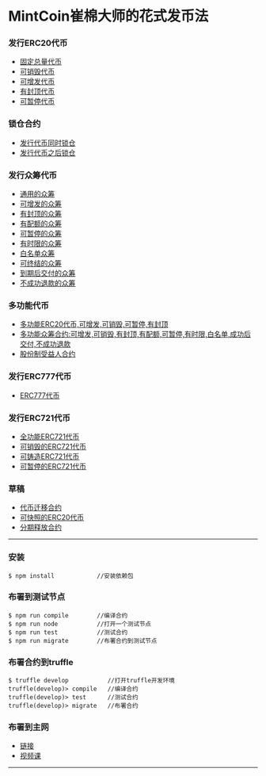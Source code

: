 # MintCoin崔棉大师的花式发币法

### 发行ERC20代币
- [固定总量代币](./README/ERC20/ERC20FixedSupply.md)
- [可销毁代币](./README/ERC20/ERC20WithBurnable.md)
- [可增发代币](./README/ERC20/ERC20WithMintable.md)
- [有封顶代币](./README/ERC20/ERC20WithCapped.md)
- [可暂停代币](./README/ERC20/ERC20WithPausable.md)
### 锁仓合约
- [发行代币同时锁仓](./README/ERC20/IssueTokenWithTimelock.md)
- [发行代币之后锁仓](./README/ERC20/IssueTokenBeforeTimelock.md)
### 发行众筹代币
- [通用的众筹](./README/Crowdsale/AllowanceCrowdsale.md)
- [可增发的众筹](./README/Crowdsale/MintedCrowdsale.md)
- [有封顶的众筹](./README/Crowdsale/CappedCrowdsale.md)
- [有配额的众筹](./README/Crowdsale/IndividuallyCappedCrowdsale.md)
- [可暂停的众筹](./README/Crowdsale/PausableCrowdsale.md)
- [有时限的众筹](./README/Crowdsale/TimedCrowdsale.md)
- [白名单众筹](./README/Crowdsale/WhitelistCrowdsale.md)
- [可终结的众筹](./README/Crowdsale/FinalizableCrowdsale.md)
- [到期后交付的众筹](./README/Crowdsale/PostDeliveryCrowdsale.md)
- [不成功退款的众筹](./README/Crowdsale/RefundableCrowdsale.md)

### 多功能代币
- [多功能ERC20代币,可增发,可销毁,可暂停,有封顶](./README/Multi/ERC20MultiFunction.md)
- [多功能众筹合约:可增发,可销毁,有封顶,有配额,可暂停,有时限,白名单,成功后交付,不成功退款](./README/Multi/MultiFunctionCrowdsale.md)
- [股份制受益人合约](./README/Multi/CrowdsalePaymentSplitter.md)

### 发行ERC777代币
- [ERC777代币](./README/ERC777/ERC777Contract.md)

### 发行ERC721代币
- [全功能ERC721代币](./README/ERC721/ERC721Full.md)
- [可销毁的ERC721代币](./README/Crowdsale/ERC721Burnable.md)
- [可铸造ERC721代币](./README/Crowdsale/ERC721Mintable.md)
- [可暂停的ERC721代币](./README/Crowdsale/ERC721Pausable.md)

### 草稿
- [代币迁移合约](./README/Multi/ERC20Migrator.md)
- [可快照的ERC20代币](./README/Multi/ERC20WithSnapshot.md)
- [分期释放合约](./README/Multi/ERC20WithTokenVesting.md)

---
### 安装
```shell
$ npm install            //安装依赖包
```
### 布署到测试节点
```shell
$ npm run compile        //编译合约
$ npm run node           //打开一个测试节点
$ npm run test           //测试合约
$ npm run migrate        //布署合约到测试节点
```
### 布署合约到truffle
```shell
$ truffle develop           //打开truffle开发环境
truffle(develop)> compile   //编译合约
truffle(develop)> test      //测试合约
truffle(develop)> migrate   //布署合约
```
### 布署到主网 
- [链接](https://github.com/xian9yu/smart-contract/tree/master/Solidity%20Lesson%2003) 
- [视频课](https://www.bilibili.com/video/BV1vJ41117ck/)
---


